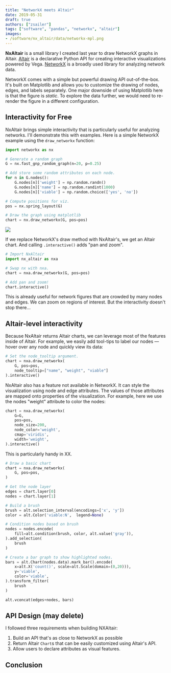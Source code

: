```yaml
---
title: "NetworkX meets Altair"
date: 2019-05-31
draft: true
authors: ["zsailer"]
tags: ["software", "pandas", "networkx", "altair"]
images:
- /software/nx_altair/data/networkx-mpl.png
---
```


**NxAltair** is a small library I created last year to draw NetworkX graphs in Altair. [Altair](https://altair-viz.github.io/) is a declarative Python API for creating interactive visualizations powered by Vega. [NetworkX](https://networkx.github.io/) is a broadly used library for analyzing network data. 

NetworkX comes with a simple but powerful drawing API out-of-the-box. It's built on Matplotlib and allows you to customize the drawing of nodes, edges, and labels separately. One major downside of using Matplotlib here is that the figure is *static*. To explore the data further, we would need to re-render the figure in a different configuration.

## Interactivity for Free

NxAltair brings simple interactivity that is particularly useful for analyzing networks. I'll demonstrate this with examples. Here is a simple NetworkX example using the `draw_networkx` function: 
```python
import networkx as nx

# Generate a random graph
G = nx.fast_gnp_random_graph(n=20, p=0.25)

# Add store some random attributes on each node.
for n in G.nodes():
    G.nodes[n]['weight'] = np.random.randn()
    G.nodes[n]['name'] = np.random.randint(1000)
    G.nodes[n]['viable'] = np.random.choice(['yes', 'no'])

# Compute positions for viz.
pos = nx.spring_layout(G)

# Draw the graph using matplotlib
chart = nx.draw_networkx(G, pos=pos)
```
![](/software/nx_altair/data/networkx-mpl.png)


If we replace NetworkX's draw method with NxAltair's, we get an Altair chart. And calling `.interactive()` adds "pan and zoom". 
```python
# Import NxAltair
import nx_altair as nxa

# Swap nx with nxa.
chart = nxa.draw_networkx(G, pos=pos)

# Add pan and zoom!
chart.interactive()
```
<div id="vis"></div>

<script type="text/javascript">
  var spec = "data/chart1.json";
  vegaEmbed('#vis', spec).then(function(result) {
    // Access the Vega view instance (https://vega.github.io/vega/docs/api/view/) as result.view
  }).catch(console.error);
</script>

This is already useful for network figures that are crowded by many nodes and edges. We can zoom on regions of interest. But the interactivity doesn't stop there...

## Altair-level interactivity

Because NxAltair returns Altair charts, we can leverage most of the features inside of Altair. For example, we easily add tool-tips to label our nodes — hover over any node and quickly view its data:

```python
# Set the node_tooltip argument.
chart = nxa.draw_networkx(
    G, pos=pos,
    node_tooltip=["name", "weight", "viable"]
).interactive()
```
<div id="vis2"></div>

<script type="text/javascript">
  var spec = "data/chart2.json";
  vegaEmbed('#vis2', spec).then(function(result) {
    // Access the Vega view instance (https://vega.github.io/vega/docs/api/view/) as result.view
  }).catch(console.error);
</script>

NxAltair also has a feature not available in NetworkX. It can style the visualization using node and edge attributes. The values of those attributes are mapped onto properties of the visualization. For example, here we use the nodes "weight" attribute to color the nodes:

```python
chart = nxa.draw_networkx(
    G=G,
    pos=pos,
    node_size=200,
    node_color='weight',
    cmap='viridis',
    width='weight',
).interactive()
```
<div id="vis3"></div>

<script type="text/javascript">
  var spec = "data/chart3.json";
  vegaEmbed('#vis3', spec).then(function(result) {
    // Access the Vega view instance (https://vega.github.io/vega/docs/api/view/) as result.view
  }).catch(console.error);
</script>
This is particularly handy in XX.


```python
# Draw a basic chart
chart = nxa.draw_networkx(
    G, pos=pos,
)

# Get the node layer
edges = chart.layer[0]
nodes = chart.layer[1]

# Build a brush
brush = alt.selection_interval(encodings=['x', 'y'])
color = alt.Color('viable:N',  legend=None)

# Condition nodes based on brush
nodes = nodes.encode(
    fill=alt.condition(brush, color, alt.value('gray')),
).add_selection(
    brush
)

# Create a bar graph to show highlighted nodes.
bars = alt.Chart(nodes.data).mark_bar().encode(
    x=alt.X('count()', scale=alt.Scale(domain=(0,20))),
    y='viable',
    color='viable',
).transform_filter(
    brush
)

alt.vconcat(edges+nodes, bars)
```

<div id="vis4"></div>

<script type="text/javascript">
  var spec = "data/chart4.json";
  vegaEmbed('#vis4', spec).then(function(result) {
    // Access the Vega view instance (https://vega.github.io/vega/docs/api/view/) as result.view
  }).catch(console.error);
</script>



## API Design (may delete)

I followed three requirements when building NXAltair:

1. Build an API that's as close to NetworkX as possible
2. Return Altair `Chart`s that can be easily customized using Altair's API.
3. Allow users to declare attributes as visual features.

## Conclusion
